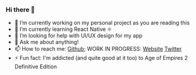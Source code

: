 ### Hi there 👋

- 🔭 I’m currently working on my personal project as you are reading this 
- 🌱 I’m currently learning React Native ⚛️
- 🤔 I’m looking for help with UI/UX design for my app
- 💬 Ask me about anything!
- 📫 How to reach me: [Github](https://github.com/filzd); WORK IN PROGRESS: [Website](https://www.youtube.com/watch?v=dQw4w9WgXcQ) [Twitter](https://www.youtube.com/watch?v=dQw4w9WgXcQ)
- ⚡ Fun fact: I'm addicted (and quite good at it too) to Age of Empires 2 Definitive Edition 
